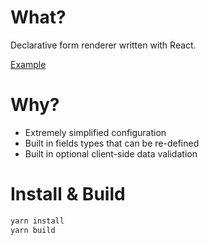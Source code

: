 # What?

Declarative form renderer written with React.

[Example](https://github.com/jmas/form/blob/master/Example)

# Why?

* Extremely simplified configuration
* Built in fields types that can be re-defined
* Built in optional client-side data validation

# Install & Build

```sh
yarn install
yarn build
```
